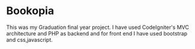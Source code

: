 # Bookopia
 
This was my Graduation final year project.
I have used CodeIgniter's MVC architecture and PHP as backend and for front end I have used bootstrap and css,javascript.

